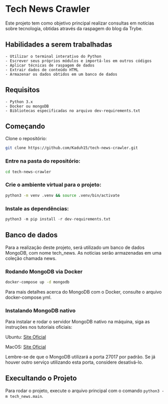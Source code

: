# Tech News Crawler

Este projeto tem como objetivo principal realizar consultas em notícias sobre tecnologia, obtidas através da raspagem do blog da Trybe.

## Habilidades a serem trabalhadas
    - Utilizar o terminal interativo do Python
    - Escrever seus próprios módulos e importá-los em outros códigos
    - Aplicar técnicas de raspagem de dados
    - Extrair dados de conteúdo HTML
    - Armazenar os dados obtidos em um banco de dados
    
## Requisitos
    - Python 3.x
    - Docker ou mongoDB
    - Bibliotecas especificadas no arquivo dev-requirements.txt
    
## Começando
Clone o repositório:

```bash
git clone https://github.com/Kaduh15/tech-news-crawler.git
```
### Entre na pasta do repositório:

```bash
cd tech-news-crawler
```

### Crie o ambiente virtual para o projeto:
```bash
python3 -m venv .venv && source .venv/bin/activate
```

### Instale as dependências:
```python
python3 -m pip install -r dev-requirements.txt
```

## Banco de dados
Para a realização deste projeto, será utilizado um banco de dados MongoDB, com nome tech_news. As notícias serão armazenadas em uma coleção chamada news.

### Rodando MongoDB via Docker

```bash
docker-compose up -d mongodb
```

Para mais detalhes acerca do MongoDB com o Docker, consulte o arquivo docker-compose.yml.

### Instalando MongoDB nativo
Para instalar e rodar o servidor MongoDB nativo na máquina, siga as instruções nos tutoriais oficiais:

Ubuntu: [Site Oficial](https://docs.mongodb.com/manual/tutorial/install-mongodb-on-ubuntu/)

MacOS: [Site Oficial](https://docs.mongodb.com/guides/server/install/)

Lembre-se de que o MongoDB utilizará a porta 27017 por padrão. Se já houver outro serviço utilizando esta porta, considere desativá-lo.

## Execultando o Projeto
Para rodar o projeto, execute o arquivo principal com o comando `python3 -m tech_news.main`.

